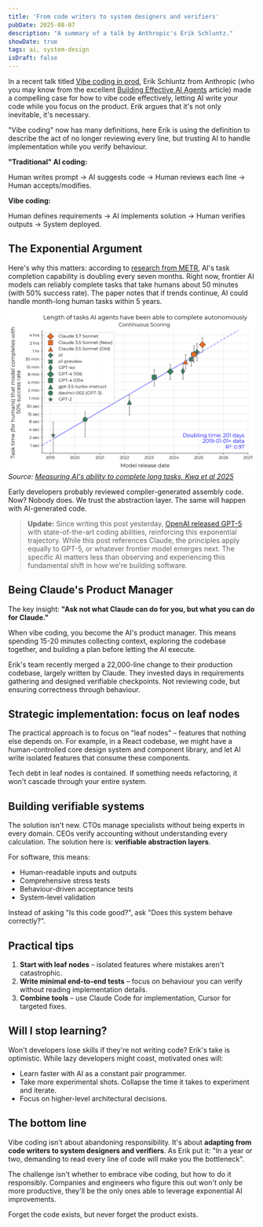 ```yaml
---
title: 'From code writers to system designers and verifiers'
pubDate: 2025-08-07
description: "A summary of a talk by Anthropic's Erik Schluntz."
showDate: true
tags: ai, system-design
isDraft: false
---
```


In a recent talk titled [Vibe coding in prod](https://www.youtube.com/watch?v=fHWFF_pnqDk), Erik Schluntz from Anthropic (who you may know from the excellent [Building Effective AI Agents](https://www.anthropic.com/engineering/building-effective-agents) article) made a compelling case for how to vibe code effectively, letting AI write your code while you focus on the product. Erik argues that it's not only inevitable, it's necessary.

"Vibe coding" now has many definitions, here Erik is using the definition to describe the act of no longer reviewing every line, but trusting AI to handle implementation while you verify behaviour.

**"Traditional" AI coding:**

Human writes prompt → AI suggests code → Human reviews each line → Human accepts/modifies.

**Vibe coding:**

Human defines requirements → AI implements solution → Human verifies outputs → System deployed.

## The Exponential Argument

Here's why this matters: according to [research from METR](https://arxiv.org/abs/2503.14499), AI's task completion capability is doubling every seven months. Right now, frontier AI models can reliably complete tasks that take humans about 50 minutes (with 50% success rate). The paper notes that if trends continue, AI could handle month-long human tasks within 5 years.

![AI coding capability doubling every seven months](./measuring_ai_ability_to_complete_long_tasks.png)
_Source: [Measuring AI's ability to complete long tasks, Kwa et al 2025](https://arxiv.org/abs/2503.14499)_

Early developers probably reviewed compiler-generated assembly code. Now? Nobody does. We trust the abstraction layer. The same will happen with AI-generated code.

> **Update:** Since writing this post yesterday, [OpenAI released GPT-5](https://openai.com/index/introducing-gpt-5/) with state-of-the-art coding abilities, reinforcing this exponential trajectory. While this post references Claude, the principles apply equally to GPT-5, or whatever frontier model emerges next. The specific AI matters less than observing and experiencing this fundamental shift in how we're building software.

## Being Claude's Product Manager

The key insight: **"Ask not what Claude can do for you, but what you can do for Claude."**

When vibe coding, you become the AI's product manager. This means spending 15-20 minutes collecting context, exploring the codebase together, and building a plan before letting the AI execute.

Erik's team recently merged a 22,000-line change to their production codebase, largely written by Claude. They invested days in requirements gathering and designed verifiable checkpoints. Not reviewing code, but ensuring correctness through behaviour.

## Strategic implementation: focus on leaf nodes

The practical approach is to focus on "leaf nodes" – features that nothing else depends on. For example, in a React codebase, we might have a human-controlled core design system and component library, and let AI write isolated features that consume these components.

Tech debt in leaf nodes is contained. If something needs refactoring, it won't cascade through your entire system.

## Building verifiable systems

The solution isn't new. CTOs manage specialists without being experts in every domain. CEOs verify accounting without understanding every calculation. The solution here is: **verifiable abstraction layers**.

For software, this means:

- Human-readable inputs and outputs
- Comprehensive stress tests
- Behaviour-driven acceptance tests
- System-level validation

Instead of asking "Is this code good?", ask "Does this system behave correctly?".

## Practical tips

1. **Start with leaf nodes** – isolated features where mistakes aren't catastrophic.
2. **Write minimal end-to-end tests** – focus on behaviour you can verify without reading implementation details.
3. **Combine tools** – use Claude Code for implementation, Cursor for targeted fixes.

## Will I stop learning?

Won't developers lose skills if they're not writing code? Erik's take is optimistic. While lazy developers might coast, motivated ones will:

- Learn faster with AI as a constant pair programmer.
- Take more experimental shots. Collapse the time it takes to experiment and iterate.
- Focus on higher-level architectural decisions.

## The bottom line

Vibe coding isn't about abandoning responsibility. It's about **adapting from code writers to system designers and verifiers**. As Erik put it: "In a year or two, demanding to read every line of code will make you the bottleneck".

The challenge isn't whether to embrace vibe coding, but how to do it responsibly. Companies and engineers who figure this out won't only be more productive, they'll be the only ones able to leverage exponential AI improvements.

Forget the code exists, but never forget the product exists.
